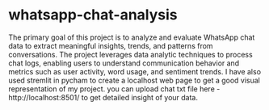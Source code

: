 # whatsapp-chat-analysis
The primary goal of this project is to analyze and evaluate WhatsApp chat data to extract meaningful insights, trends, and patterns from conversations. The project leverages data analytic techniques to process chat logs, enabling users to understand communication behavior and metrics such as user activity, word usage, and sentiment trends.
I have also used stremlit in pycham to create a localhost web page to get a good visual representation of my project.
you can upload chat txt file here - http://localhost:8501/ to get detailed insight of your data.

